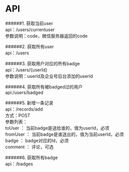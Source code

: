# API
######1. 获取当前user  
api：/users/currentuser  
参数说明：code，微信服务器返回的code

######2. 获取所有user  
 api：/users

######3. 获取用户对应的所有badge  
api：/users/{userId}  
参数说明：userId及企业号后台添加的userId

######4. 获取所有被badged过的用户  
api:/users/badged

######5. 新增一条记录  
api：/records/add  
方式：POST  
参数列表：  
toUser ： 当前badge是送给谁的，值为userId，必须  
fromUser ： 当前badge是谁送出的，值为当前userId，必须  
badge ： badge对应的Id，必须  
comment ： 评论，可选  


######6. 获取所有badge  
api：/badges
